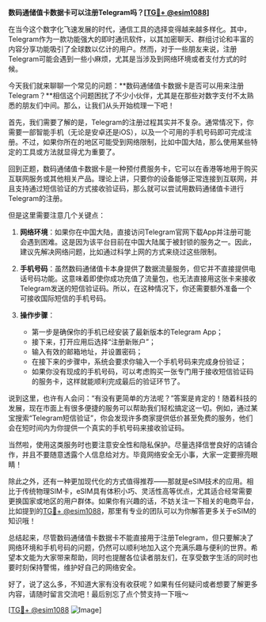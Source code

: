 **数码通储值卡数据卡可以注册Telegram吗？[[TG💪+ @esim1088](https://t.me/s/esim1088)]**

在当今这个数字化飞速发展的时代，通信工具的选择变得越来越多样化。其中，Telegram作为一款功能强大的即时通讯软件，以其加密聊天、群组讨论和丰富的内容分享功能吸引了全球数以亿计的用户。然而，对于一些朋友来说，注册Telegram可能会遇到一些小麻烦，尤其是当涉及到网络环境或者支付方式的时候。

今天我们就来聊聊一个常见的问题：**数码通储值卡数据卡是否可以用来注册Telegram？**相信这个问题困扰了不少小伙伴，尤其是在那些对数字支付不太熟悉的朋友们中间。那么，让我们从头开始梳理一下吧！

首先，我们需要了解的是，Telegram的注册过程其实并不复杂。通常情况下，你需要一部智能手机（无论是安卓还是iOS），以及一个可用的手机号码即可完成注册。不过，如果你所在的地区可能受到网络限制，比如中国大陆，那么使用某些特定的工具或方法就显得尤为重要了。

回到正题，数码通储值卡数据卡是一种预付费服务卡，它可以在香港等地用于购买互联网服务或其他相关产品。理论上讲，只要你的设备能够正常连接到互联网，并且支持通过短信验证的方式接收验证码，那么就可以尝试用数码通储值卡进行Telegram的注册。

但是这里需要注意几个关键点：

1. **网络环境**：如果你在中国大陆，直接访问Telegram官网下载App并注册可能会遇到困难。这是因为该平台目前在中国大陆属于被封锁的服务之一。因此，建议先解决网络问题，比如通过科学上网的方式来绕过这些限制。
   
2. **手机号码**：虽然数码通储值卡本身提供了数据流量服务，但它并不直接提供电话号码功能。这意味着即使你成功充值了流量包，也无法直接用这张卡来接收Telegram发送的短信验证码。所以，在这种情况下，你还需要额外准备一个可接收国际短信的手机号码。

3. **操作步骤**：
   - 第一步是确保你的手机已经安装了最新版本的Telegram App；
   - 接下来，打开应用后选择“注册新账户”；
   - 输入有效的邮箱地址，并设置密码；
   - 在接下来的步骤中，系统会要求你输入一个手机号码来完成身份验证；
   - 如果你没有现成的手机号码，可以考虑购买一张专门用于接收短信验证码的服务卡，这样就能顺利完成最后的验证环节了。

说到这里，也许有人会问：“有没有更简单的方法呢？”答案是肯定的！随着科技的发展，现在市面上有很多便捷的服务可以帮助我们轻松搞定这一切。例如，通过某宝搜索“Telegram短信验证”，你会发现许多商家提供低价甚至免费的服务，他们会在短时间内为你提供一个真实的手机号码来接收验证码。

当然啦，使用这类服务时也要注意安全性和隐私保护。尽量选择信誉良好的店铺合作，并且不要随意透露个人信息给对方。毕竟网络安全无小事，大家一定要擦亮眼睛！

除此之外，还有一种更加现代化的方式值得推荐——那就是eSIM技术的应用。相比于传统物理SIM卡，eSIM具有体积小巧、灵活性高等优点，尤其适合经常需要更换国家或地区的用户群体。如果你有兴趣的话，不妨关注一下相关的电商平台，比如提到的[TG💪+ @esim1088](https://t.me/s/esim1088)，那里有专业的团队可以为你解答更多关于eSIM的知识哦！

总结起来，尽管数码通储值卡数据卡不能直接用于注册Telegram，但只要解决了网络环境和手机号码的问题，仍然可以顺利地加入这个充满乐趣与便利的世界。希望本文能为大家带来帮助，同时也提醒各位读者朋友们，在享受数字生活的同时也要时刻保持警惕，维护好自己的网络安全。

好了，说了这么多，不知道大家有没有收获呢？如果有任何疑问或者想要了解更多内容，请随时留言交流吧！最后别忘了点个赞支持一下哦～

[[TG💪+ @esim1088](https://t.me/s/esim1088) ![Image](https://i.postimg.cc/4NQfJmqS/Snipaste-2025-05-13-00-14-12.png)]